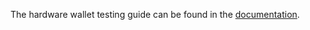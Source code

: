The hardware wallet testing guide can be found in the [documentation](https://docs.wasabiwallet.io/building-wasabi/HardwareWalletTestingGuide.html).
